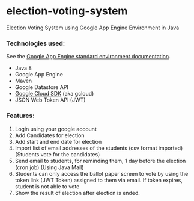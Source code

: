 # election-voting-system
Election Voting System using Google App Engine Environment in Java

### Technologies used:

See the [Google App Engine standard environment documentation][ae-docs].

[ae-docs]: https://cloud.google.com/appengine/docs/java/


* Java 8
* Google App Engine
* Maven
* Google Datastore API
* [Google Cloud SDK](https://cloud.google.com/sdk/) (aka gcloud)
* JSON Web Token API (JWT)

### Features: 
1. Login using your google account
2. Add Candidates for election
3. Add start and end date for election
4. Import list of email addresses of the students (csv format imported) (Students vote for the candidates)
5. Send email to students, for reminding them, 1 day before the election (cron job) (Using Java Mail)
6. Students can only access the ballot paper screen to vote by using the token link (JWT Token) assigned to them via email. If token expires, student is not able to vote
7. Show the result of election after election is ended.
